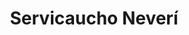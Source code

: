 ---
title: "Servicaucho Neverí"
url: /barcelona/servicaucho-neveri/
shop: reparación de automóviles
---